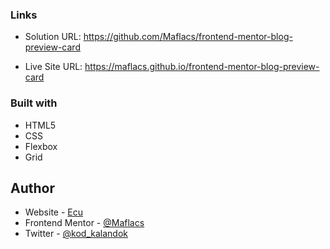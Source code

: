 ### Links

- Solution URL: https://github.com/Maflacs/frontend-mentor-blog-preview-card


- Live Site URL: https://maflacs.github.io/frontend-mentor-blog-preview-card



### Built with

- HTML5 
- CSS 
- Flexbox
- Grid


## Author

- Website - [Ecu](https://maflacs.github.io/portfolio/)
- Frontend Mentor - [@Maflacs](https://www.frontendmentor.io/profile/Maflacs)
- Twitter - [@kod_kalandok](https://x.com/kod_kalandok)